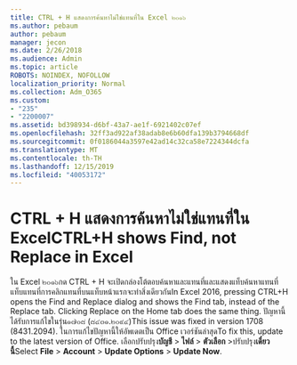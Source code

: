 ```yaml
---
title: CTRL + H แสดงการค้นหาไม่ใช่แทนที่ใน Excel ๒๐๑๖
ms.author: pebaum
author: pebaum
manager: jecon
ms.date: 2/26/2018
ms.audience: Admin
ms.topic: article
ROBOTS: NOINDEX, NOFOLLOW
localization_priority: Normal
ms.collection: Adm_O365
ms.custom:
- "235"
- "2200007"
ms.assetid: bd398934-d6bf-43a7-ae1f-6921402c07ef
ms.openlocfilehash: 32ff3ad922af38adab8e6b60dfa139b3794668df
ms.sourcegitcommit: 0f0186044a3597e42ad14c32ca58e7224344dcfa
ms.translationtype: MT
ms.contentlocale: th-TH
ms.lasthandoff: 12/15/2019
ms.locfileid: "40053172"
---
```

# <a name="ctrlh-shows-find-not-replace-in-excel"></a><span data-ttu-id="cfc89-102">CTRL + H แสดงการค้นหาไม่ใช่แทนที่ใน Excel</span><span class="sxs-lookup"><span data-stu-id="cfc89-102">CTRL+H shows Find, not Replace in Excel</span></span>

<span data-ttu-id="cfc89-103">ใน Excel ๒๐๑๖กด CTRL + H จะเปิดกล่องโต้ตอบค้นหาและแทนที่และแสดงแท็บค้นหาแทนที่แท็บแทนที่การคลิกแทนที่บนแท็บหน้าแรกจะทำสิ่งเดียวกัน</span><span class="sxs-lookup"><span data-stu-id="cfc89-103">In Excel 2016, pressing CTRL+H opens the Find and Replace dialog and shows the Find tab, instead of the Replace tab. Clicking Replace on the Home tab does the same thing.</span></span> <span data-ttu-id="cfc89-104">ปัญหานี้ได้รับการแก้ไขในรุ่น๑๗๐๘ (๘๔๓๑.๒๐๙๔)</span><span class="sxs-lookup"><span data-stu-id="cfc89-104">This issue was fixed in version 1708 (8431.2094).</span></span> <span data-ttu-id="cfc89-105">ในการแก้ไขปัญหานี้ให้อัพเดตเป็น Office เวอร์ชันล่าสุด</span><span class="sxs-lookup"><span data-stu-id="cfc89-105">To fix this, update to the latest version of Office.</span></span> <span data-ttu-id="cfc89-106">เลือกปรับปรุง**บัญชี** \> **ไฟล์** \> **ตัวเลือก** \>ปรับปรุง**เดี๋ยวนี้**</span><span class="sxs-lookup"><span data-stu-id="cfc89-106">Select **File** \> **Account** \> **Update Options** \> **Update Now**.</span></span>
  
